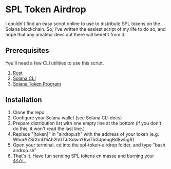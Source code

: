 # SPL Token Airdrop

I couldn't find an easy script online to use to distribute SPL tokens on the Solana blockchain. So, I've written the easiest script of my life to do so, and hope that any amateur devs out there will benefit from it.

## Prerequisites
You'll need a few CLI utilities to use this script.
1. [Rust](https://www.rust-lang.org/tools/install)
2. [Solana CLI](https://docs.solana.com/cli/install-solana-cli-tools)
3. [Solana Token Program](https://spl.solana.com/token)

## Installation
1. Clone the repo
2. Configure your Solana wallet (see Solana CLI docs)
3. Prepare distribution list with one empty line at the bottom (if you don't do this, it won't read the last line.)
4. Replace "[token]" in "airdrop.sh" with the address of your token (e.g. 
WhorAZ8rXmD1iAh2hGTJrSdwnY9w75GJpeugBd8w5gR)
4. Open your terminal, cd into the spl-token-airdrop folder, and type "bash airdrop.sh"
5. That's it. Have fun sending SPL tokens en masse and burning your $SOL.
